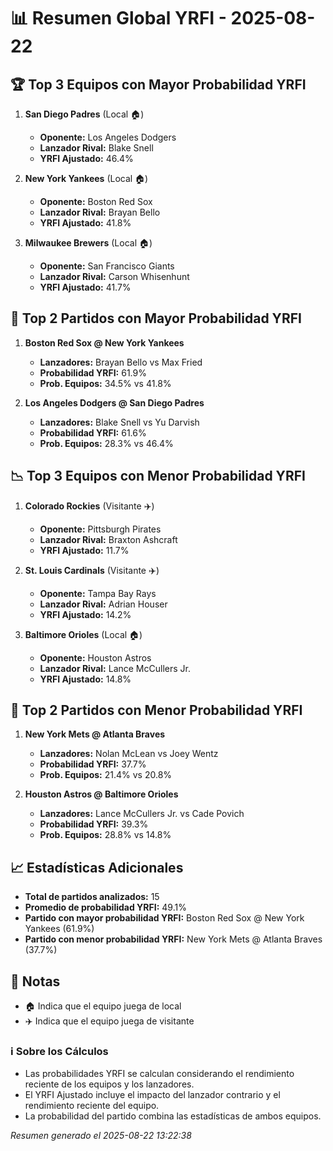 # 📊 Resumen Global YRFI - 2025-08-22

## 🏆 Top 3 Equipos con Mayor Probabilidad YRFI

1. **San Diego Padres** (Local 🏠)
   - **Oponente:** Los Angeles Dodgers
   - **Lanzador Rival:** Blake Snell
   - **YRFI Ajustado:** 46.4%

2. **New York Yankees** (Local 🏠)
   - **Oponente:** Boston Red Sox
   - **Lanzador Rival:** Brayan Bello
   - **YRFI Ajustado:** 41.8%

3. **Milwaukee Brewers** (Local 🏠)
   - **Oponente:** San Francisco Giants
   - **Lanzador Rival:** Carson Whisenhunt
   - **YRFI Ajustado:** 41.7%

## 🎯 Top 2 Partidos con Mayor Probabilidad YRFI

1. **Boston Red Sox @ New York Yankees**
   - **Lanzadores:** Brayan Bello vs Max Fried
   - **Probabilidad YRFI:** 61.9%
   - **Prob. Equipos:** 34.5% vs 41.8%

2. **Los Angeles Dodgers @ San Diego Padres**
   - **Lanzadores:** Blake Snell vs Yu Darvish
   - **Probabilidad YRFI:** 61.6%
   - **Prob. Equipos:** 28.3% vs 46.4%

## 📉 Top 3 Equipos con Menor Probabilidad YRFI

1. **Colorado Rockies** (Visitante ✈️)
   - **Oponente:** Pittsburgh Pirates
   - **Lanzador Rival:** Braxton Ashcraft
   - **YRFI Ajustado:** 11.7%

2. **St. Louis Cardinals** (Visitante ✈️)
   - **Oponente:** Tampa Bay Rays
   - **Lanzador Rival:** Adrian Houser
   - **YRFI Ajustado:** 14.2%

3. **Baltimore Orioles** (Local 🏠)
   - **Oponente:** Houston Astros
   - **Lanzador Rival:** Lance McCullers Jr.
   - **YRFI Ajustado:** 14.8%

## 🛑 Top 2 Partidos con Menor Probabilidad YRFI

1. **New York Mets @ Atlanta Braves**
   - **Lanzadores:** Nolan McLean vs Joey Wentz
   - **Probabilidad YRFI:** 37.7%
   - **Prob. Equipos:** 21.4% vs 20.8%

2. **Houston Astros @ Baltimore Orioles**
   - **Lanzadores:** Lance McCullers Jr. vs Cade Povich
   - **Probabilidad YRFI:** 39.3%
   - **Prob. Equipos:** 28.8% vs 14.8%

## 📈 Estadísticas Adicionales

- **Total de partidos analizados:** 15
- **Promedio de probabilidad YRFI:** 49.1%
- **Partido con mayor probabilidad YRFI:** Boston Red Sox @ New York Yankees (61.9%)
- **Partido con menor probabilidad YRFI:** New York Mets @ Atlanta Braves (37.7%)

## 📝 Notas

- 🏠 Indica que el equipo juega de local
- ✈️ Indica que el equipo juega de visitante

### ℹ️ Sobre los Cálculos
- Las probabilidades YRFI se calculan considerando el rendimiento reciente de los equipos y los lanzadores.
- El YRFI Ajustado incluye el impacto del lanzador contrario y el rendimiento reciente del equipo.
- La probabilidad del partido combina las estadísticas de ambos equipos.

*Resumen generado el 2025-08-22 13:22:38*